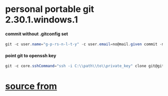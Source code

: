 # personal portable git 2.30.1.windows.1 
#### commit without .gitconfig set
```powershell
git -c user.name="g-p-rs-n-l-t-y" -c user.email=no@mail.given commit -m "test"
```
#### point git to openssh key
```powershell
git -c core.sshCommand="ssh -i C:\\path\\to\\private_key" clone git@github.com:g-p-rs-n-l-t-y/various.git
```
# [source from](https://git-scm.com/download/win)

